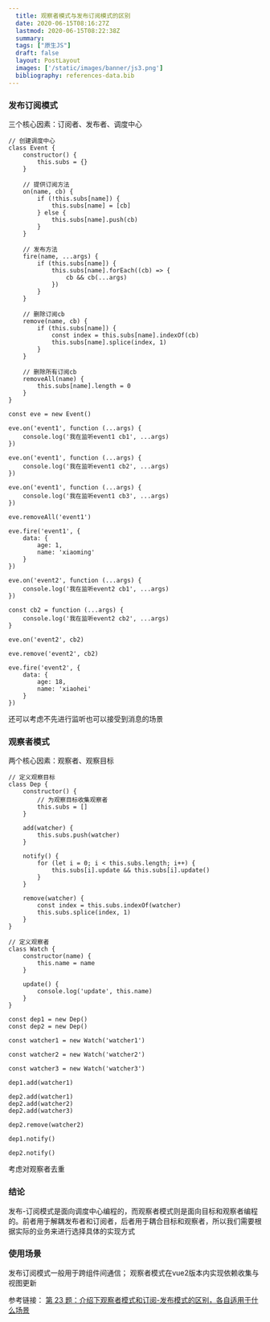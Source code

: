 ```yaml
---
  title: 观察者模式与发布订阅模式的区别
  date: 2020-06-15T08:16:27Z
  lastmod: 2020-06-15T08:22:38Z
  summary: 
  tags: ["原生JS"]
  draft: false
  layout: PostLayout
  images: ['/static/images/banner/js3.png']
  bibliography: references-data.bib
---
```


<h3>发布订阅模式 </h3>

三个核心因素：订阅者、发布者、调度中心

```
// 创建调度中心
class Event {
    constructor() {
        this.subs = {}
    }

    // 提供订阅方法 
    on(name, cb) {
        if (!this.subs[name]) {
            this.subs[name] = [cb]
        } else {
            this.subs[name].push(cb)
        }
    }

    // 发布方法
    fire(name, ...args) {
        if (this.subs[name]) {
            this.subs[name].forEach((cb) => {
                cb && cb(...args)
            })
        }
    }

    // 删除订阅cb
    remove(name, cb) {
        if (this.subs[name]) {
            const index = this.subs[name].indexOf(cb)
            this.subs[name].splice(index, 1)
        }
    }

    // 删除所有订阅cb
    removeAll(name) {
        this.subs[name].length = 0
    }
}

const eve = new Event() 

eve.on('event1', function (...args) {
    console.log('我在监听event1 cb1', ...args)
})

eve.on('event1', function (...args) {
    console.log('我在监听event1 cb2', ...args)
})

eve.on('event1', function (...args) {
    console.log('我在监听event1 cb3', ...args)
})

eve.removeAll('event1')

eve.fire('event1', {
    data: {
        age: 1,
        name: 'xiaoming'
    }
})

eve.on('event2', function (...args) {
    console.log('我在监听event2 cb1', ...args)
})

const cb2 = function (...args) {
    console.log('我在监听event2 cb2', ...args)
}

eve.on('event2', cb2)

eve.remove('event2', cb2)

eve.fire('event2', {
    data: {
        age: 18,
        name: 'xiaohei'
    }
})
```

还可以考虑不先进行监听也可以接受到消息的场景

<h3>观察者模式</h3> 

两个核心因素：观察者、观察目标

```
// 定义观察目标
class Dep {
    constructor() {
        // 为观察目标收集观察者
        this.subs = []
    }

    add(watcher) {
        this.subs.push(watcher)
    }

    notify() {
        for (let i = 0; i < this.subs.length; i++) {
            this.subs[i].update && this.subs[i].update()
        }
    }

    remove(watcher) {
        const index = this.subs.indexOf(watcher)
        this.subs.splice(index, 1)
    }
}

// 定义观察者
class Watch {
    constructor(name) {
        this.name = name
    }

    update() {
        console.log('update', this.name)
    }
}

const dep1 = new Dep()
const dep2 = new Dep()

const watcher1 = new Watch('watcher1')

const watcher2 = new Watch('watcher2')

const watcher3 = new Watch('watcher3')

dep1.add(watcher1)

dep2.add(watcher1)
dep2.add(watcher2)
dep2.add(watcher3)

dep2.remove(watcher2)

dep1.notify()

dep2.notify()

```
考虑对观察者去重

<h3>结论</h3>

发布-订阅模式是面向调度中心编程的，而观察者模式则是面向目标和观察者编程的。前者用于解耦发布者和订阅者，后者用于耦合目标和观察者，所以我们需要根据实际的业务来进行选择具体的实现方式

<h3>使用场景</h3>

发布订阅模式一般用于跨组件间通信；
观察者模式在vue2版本内实现依赖收集与视图更新

参考链接：
[第 23 题：介绍下观察者模式和订阅-发布模式的区别，各自适用于什么场景](https://github.com/Advanced-Frontend/Daily-Interview-Question/issues/25)
